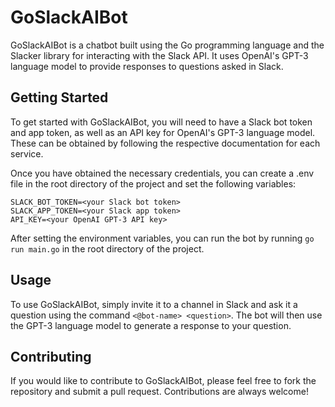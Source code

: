 GoSlackAIBot
============

GoSlackAIBot is a chatbot built using the Go programming language and the Slacker library for interacting with the Slack API. It uses OpenAI's GPT-3 language model to provide responses to questions asked in Slack.

Getting Started
---------------

To get started with GoSlackAIBot, you will need to have a Slack bot token and app token, as well as an API key for OpenAI's GPT-3 language model. These can be obtained by following the respective documentation for each service.

Once you have obtained the necessary credentials, you can create a .env file in the root directory of the project and set the following variables:

```.env
SLACK_BOT_TOKEN=<your Slack bot token>
SLACK_APP_TOKEN=<your Slack app token> 
API_KEY=<your OpenAI GPT-3 API key>
```


After setting the environment variables, you can run the bot by running `go run main.go` in the root directory of the project.

Usage
-----

To use GoSlackAIBot, simply invite it to a channel in Slack and ask it a question using the command `<@bot-name> <question>`. The bot will then use the GPT-3 language model to generate a response to your question.

Contributing
------------

If you would like to contribute to GoSlackAIBot, please feel free to fork the repository and submit a pull request. Contributions are always welcome!
